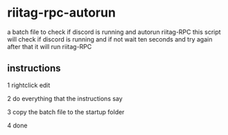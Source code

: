# riitag-rpc-autorun
a batch file to check if discord is running and autorun riitag-RPC
this script will check if discord is running and if not wait ten seconds and try again
after that it will run riitag-RPC

## instructions

1 rightclick edit

2 do everything that the instructions say

3 copy the batch file to the startup folder

4 done
